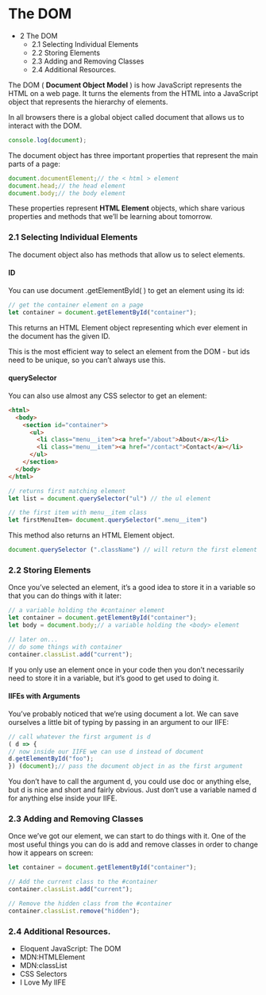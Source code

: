 # The DOM

- 2 The DOM
   - 2.1 Selecting Individual Elements
   - 2.2 Storing Elements
   - 2.3 Adding and Removing Classes
   - 2.4 Additional Resources.

The DOM ( **Document Object Model** ) is how JavaScript represents the HTML on a web page. It turns the elements from the HTML into a JavaScript object that represents the hierarchy of elements.

In all browsers there is a global object called document that allows us to interact with the DOM.
```js
console.log(document);
```
The document object has three important properties that represent the main parts of a page:
```js
document.documentElement;// the < html > element
document.head;// the head element
document.body;// the body element
```
These properties represent **HTML Element** objects, which share various properties and methods that we’ll be learning about tomorrow.


### 2.1 Selecting Individual Elements

The document object also has methods that allow us to select elements.

#### ID
You can use document .getElementById( ) to get an element using its id:
```js
// get the container element on a page
let container = document.getElementById("container");
```
This returns an HTML Element object representing which ever element in the document has the given ID.

This is the most efficient way to select an element from the DOM - but ids need to be unique, so you can’t always use this.

#### querySelector

You can also use almost any CSS selector to get an element:
```html
<html>
  <body>
    <section id="container">
      <ul>
        <li class="menu__item"><a href="/about">About</a></li>
        <li class="menu__item"><a href="/contact">Contact</a></li>
      </ul>
    </section>
  </body>
</html>
```
```js
// returns first matching element
let list = document.querySelector("ul") // the ul element

// the first item with menu__item class
let firstMenuItem= document.querySelector(".menu__item")
```
This method also returns an HTML Element object.
```js
document.querySelector (".className") // will return the first element with that class.
```

### 2.2 Storing Elements

Once you’ve selected an element, it’s a good idea to store it in a variable so that you
can do things with it later:

```js
// a variable holding the #container element
let container = document.getElementById("container");
let body = document.body;// a variable holding the <body> element

// later on...
// do some things with container
container.classList.add("current");
```

If you only use an element once in your code then you don’t necessarily need to
store it in a variable, but it’s good to get used to doing it.


#### IIFEs with Arguments

You’ve probably noticed that we’re using document a lot. We can save ourselves a little bit of typing by passing in an argument to our IIFE:

```js
// call whatever the first argument is d
( d => {
// now inside our IIFE we can use d instead of document
d.getElementById("foo");
}) (document);// pass the document object in as the first argument
```
You don’t have to call the argument d, you could use doc or anything else, but d is nice and short and fairly obvious. Just don’t use a variable named d for anything else inside your IIFE.

### 2.3 Adding and Removing Classes

Once we’ve got our element, we can start to do things with it. One of the most useful things you can do is add and remove classes in order to change how it appears on screen:
```js
let container = document.getElementById("container");

// Add the current class to the #container
container.classList.add("current");

// Remove the hidden class from the #container
container.classList.remove("hidden");
```

### 2.4 Additional Resources.

- Eloquent JavaScript: The DOM
- MDN:HTMLElement
- MDN:classList
- CSS Selectors
- I Love My IIFE
